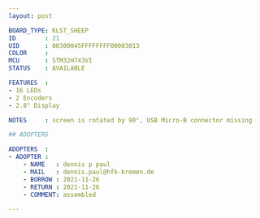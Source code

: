 ```yaml
---
layout: post

BOARD_TYPE: KLST_SHEEP
ID        : 21
UID       : 00300045FFFFFFFF00003013 
COLOR     : 
MCU       : STM32H743VI
STATUS    : AVAILABLE

FEATURES  :
- 16 LEDs
- 2 Encoders
- 2.8" Display

NOTES     : screen is rotated by 90°, USB Micro-B connector missing 

## ADOPTERS

ADOPTERS  :
- ADOPTER :
    - NAME   : dennis p paul
    - MAIL   : dennis.paul@hfk-bremen.de
    - BORROW : 2021-11-26
    - RETURN : 2021-11-26
    - COMMENT: assembled

---
```

